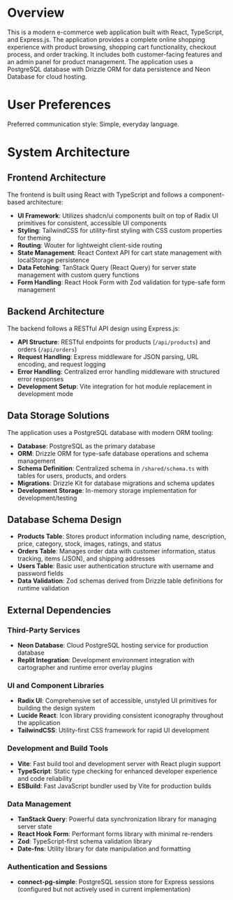 # Overview

This is a modern e-commerce web application built with React, TypeScript, and Express.js. The application provides a complete online shopping experience with product browsing, shopping cart functionality, checkout process, and order tracking. It includes both customer-facing features and an admin panel for product management. The application uses a PostgreSQL database with Drizzle ORM for data persistence and Neon Database for cloud hosting.

# User Preferences

Preferred communication style: Simple, everyday language.

# System Architecture

## Frontend Architecture

The frontend is built using React with TypeScript and follows a component-based architecture:

- **UI Framework**: Utilizes shadcn/ui components built on top of Radix UI primitives for consistent, accessible UI components
- **Styling**: TailwindCSS for utility-first styling with CSS custom properties for theming
- **Routing**: Wouter for lightweight client-side routing
- **State Management**: React Context API for cart state management with localStorage persistence
- **Data Fetching**: TanStack Query (React Query) for server state management with custom query functions
- **Form Handling**: React Hook Form with Zod validation for type-safe form management

## Backend Architecture

The backend follows a RESTful API design using Express.js:

- **API Structure**: RESTful endpoints for products (`/api/products`) and orders (`/api/orders`)
- **Request Handling**: Express middleware for JSON parsing, URL encoding, and request logging
- **Error Handling**: Centralized error handling middleware with structured error responses
- **Development Setup**: Vite integration for hot module replacement in development mode

## Data Storage Solutions

The application uses a PostgreSQL database with modern ORM tooling:

- **Database**: PostgreSQL as the primary database
- **ORM**: Drizzle ORM for type-safe database operations and schema management
- **Schema Definition**: Centralized schema in `/shared/schema.ts` with tables for users, products, and orders
- **Migrations**: Drizzle Kit for database migrations and schema updates
- **Development Storage**: In-memory storage implementation for development/testing

## Database Schema Design

- **Products Table**: Stores product information including name, description, price, category, stock, images, ratings, and status
- **Orders Table**: Manages order data with customer information, status tracking, items (JSON), and shipping addresses
- **Users Table**: Basic user authentication structure with username and password fields
- **Data Validation**: Zod schemas derived from Drizzle table definitions for runtime validation

## External Dependencies

### Third-Party Services

- **Neon Database**: Cloud PostgreSQL hosting service for production database
- **Replit Integration**: Development environment integration with cartographer and runtime error overlay plugins

### UI and Component Libraries

- **Radix UI**: Comprehensive set of accessible, unstyled UI primitives for building the design system
- **Lucide React**: Icon library providing consistent iconography throughout the application
- **TailwindCSS**: Utility-first CSS framework for rapid UI development

### Development and Build Tools

- **Vite**: Fast build tool and development server with React plugin support
- **TypeScript**: Static type checking for enhanced developer experience and code reliability
- **ESBuild**: Fast JavaScript bundler used by Vite for production builds

### Data Management

- **TanStack Query**: Powerful data synchronization library for managing server state
- **React Hook Form**: Performant forms library with minimal re-renders
- **Zod**: TypeScript-first schema validation library
- **Date-fns**: Utility library for date manipulation and formatting

### Authentication and Sessions

- **connect-pg-simple**: PostgreSQL session store for Express sessions (configured but not actively used in current implementation)